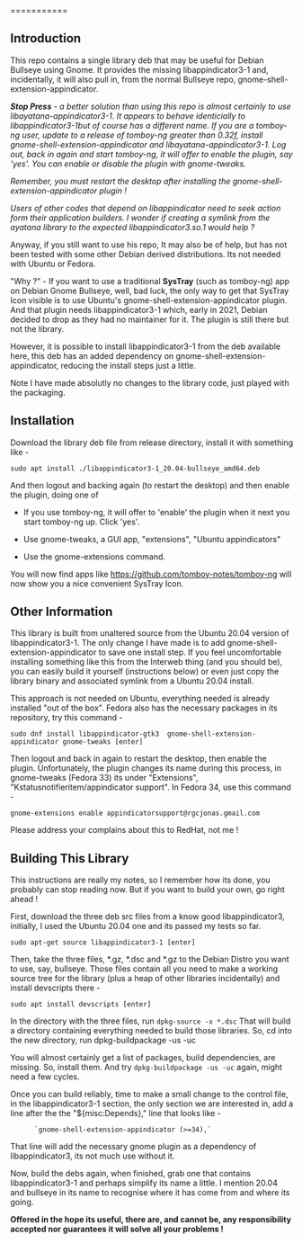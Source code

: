 
===========



**Introduction**
---------


This repo contains a single library deb that may be useful for Debian Bullseye using Gnome. It provides the missing libappindicator3-1 and, incidentally, it will also pull in, from the normal Bullseye repo, gnome-shell-extension-appindicator.



***Stop Press** - a better solution than using this repo is almost certainly to use libayatana-appindicator3-1. It appears to behave identicially to libappindicator3-1but of course has a different name. If you are a tomboy-ng user, update to a release of tomboy-ng greater than 0.32f, install gnome-shell-extension-appindicator and libayatana-appindicator3-1. Log out, back in again and start tomboy-ng, it will offer to enable the plugin, say 'yes'. You can enable or disable the plugin with gnome-tweaks.*



*Remember, you must restart the desktop after installing the gnome-shell-extension-appindicator plugin !*



*Users of other codes that depend on libappindicator need to seek action form their application builders. I wonder if creating a symlink from the ayatana library to the expected libappindicator3.so.1 would help ?*



Anyway, if you still want to use his repo, It may also be of help, but has not been tested with some other Debian derived distributions. Its not needed with Ubuntu or Fedora.

 

"Why ?" - If you want to use a traditional **SysTray** (such as tomboy-ng) app on Debian Gnome Bullseye, well, bad luck, the only way to get that SysTray Icon visible is to use Ubuntu's gnome-shell-extension-appindicator plugin. And that plugin needs libappindicator3-1 which, early in 2021, Debian decided to drop as they had no maintainer for it. The plugin is still there but not the library.



However, it is possible to install libappindicator3-1 from the deb available here, this deb has an added dependency on gnome-shell-extension-appindicator, reducing the install steps just a little.



Note I have made absolutly no changes to the library code, just played with the packaging.



**Installation**
--------


Download the library deb file from release directory, install it with something like -



`sudo apt install ./libappindicator3-1_20.04-bullseye_amd64.deb`



And then logout and backing again (to restart the desktop) and then enable the plugin, doing one of 

* If you use tomboy-ng, it will offer to 'enable' the plugin when it next you start tomboy-ng up. Click 'yes'.

* Use gnome-tweaks, a GUI app, "extensions", "Ubuntu appindicators"

* Use the gnome-extensions command.  



You will now find apps like https://github.com/tomboy-notes/tomboy-ng will now show you a nice convenient SysTray Icon.



**Other Information**
--------
This library is built from unaltered source from the Ubuntu 20.04 version of libappindicator3-1. The only change I have made is to add gnome-shell-extension-appindicator to save one install step. If you feel uncomfortable installing something like this from the Interweb thing (and you should be), you can easily build it yourself (instructions below) or even just copy the library binary and associated symlink from a Ubuntu 20.04 install.



This approach is not needed on Ubuntu, everything needed is already installed "out of the box". Fedora also has the necessary packages in its repository, try this command -



`sudo dnf install libappindicator-gtk3  gnome-shell-extension-appindicator gnome-tweaks [enter]`



Then logout and back in again to restart the desktop, then enable the plugin. Unfortunately, the plugin changes its name during this process, in gnome-tweaks (Fedora 33) its under "Extensions",  "Kstatusnotifieritem/appindicator support". In Fedora 34, use this command -



`gnome-extensions enable appindicatorsupport@rgcjonas.gmail.com`



Please address your complains about this to RedHat, not me !



**Building This Library**
--------
This instructions are really my notes, so I remember how its done, you probably can stop reading now.  But if you want to build your own, go right ahead !



First, download the three deb src files from a know good libappindicator3, initially, I used the Ubuntu 20.04 one and its passed my tests so far.



`sudo apt-get source libappindicator3-1 [enter]`



Then, take the three files, *.gz, *.dsc and *.gz to the Debian Distro you want to use, say, bullseye. Those files contain all you need to make a working source tree for the library (plus a heap of other libraries incidentally)  and install devscripts there -



`sudo apt install devscripts [enter]`



In the directory with the three files, run `dpkg-source -x *.dsc`  That will build a directory containing everything needed to build those libraries. So, cd into the new directory, run dpkg-buildpackage -us -uc 



You will almost certainly get a list of packages, build dependencies, are missing. So, install them. And try `dpkg-buildpackage -us -uc` again, might need a few cycles. 



Once you can build reliably, time to make a small change to the control file, in the libappindicator3-1 section, the only section we are interested in, add a line after the the "${misc:Depends}," line that looks like -

          `gnome-shell-extension-appindicator (>=34),`



That line will add the necessary gnome plugin as a dependency of libappindicator3, its not much use without it.



Now, build the debs again, when finished, grab one that contains libappindicator3-1 and perhaps simplify its name a little. I mention 20.04 and bullseye in its name to recognise where it has come from and where its going.



**Offered in the hope its useful, there are, and cannot be, any responsibility accepted nor guarantees it will solve all your problems !**
